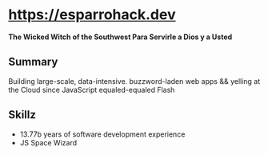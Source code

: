 # https://esparrohack.dev

**The Wicked Witch of the Southwest Para Servirle a Dios y a Usted**

## Summary

Building large-scale, data-intensive. buzzword-laden web apps && yelling at the Cloud since JavaScript equaled-equaled Flash

## Skillz

* 13.77b years of software development experience
* JS Space Wizard

<!---
esparrohack/esparrohack is a ✨ special ✨ repository because its `README.md` (this file) appears on your GitHub profile.
You can click the Preview link to take a look at your changes.
--->
